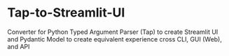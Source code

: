 # Tap-to-Streamlit-UI
Converter for Python Typed Argument Parser (Tap) to create Streamlit UI and Pydantic Model to create equivalent experience cross CLI, GUI (Web), and API
